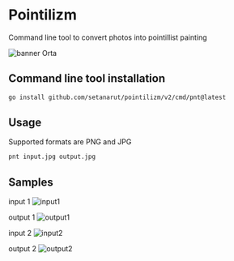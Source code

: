 # Pointilizm

Command line tool to convert photos into pointillist painting

![banner Orta](https://github.com/user-attachments/assets/9f704a03-7dfe-46b8-a7e9-41961caba866)

## Command line tool installation

```Zsh
go install github.com/setanarut/pointilizm/v2/cmd/pnt@latest
```

## Usage

Supported formats are PNG and JPG

```Zsh
pnt input.jpg output.jpg
```

## Samples

input 1
![input1](https://github.com/user-attachments/assets/1151952f-a9ae-48e0-9956-936be5787047)

output 1
![output1](https://github.com/user-attachments/assets/4fdc016b-9d13-4c1a-8a26-849f415a908a)

input 2
![input2](https://github.com/user-attachments/assets/b455999e-b923-4c8a-87b8-cfc89c1e7b91)

output 2
![output2](https://github.com/user-attachments/assets/127d40e7-0722-410e-b928-85ba752b4673)
